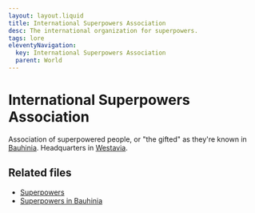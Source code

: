 ```yaml
---
layout: layout.liquid
title: International Superpowers Association
desc: The international organization for superpowers.
tags: lore
eleventyNavigation:
  key: International Superpowers Association
  parent: World
---
```


# International Superpowers Association

Association of superpowered people, or "the gifted" as they're known in [Bauhinia](/world/bauhinia/). Headquarters in [Westavia](/world/westavia/).

## Related files

- [Superpowers](/world/superpowers/)
- [Superpowers in Bauhinia](/world/bauhinia/superpowers/)
